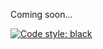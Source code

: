 Coming soon...

[![Code style: black](https://img.shields.io/badge/code%20style-black-000000.svg)](https://github.com/psf/black)
